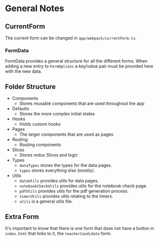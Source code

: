 # General Notes

## CurrentForm

The current form can be changed in `app/webpack/currentForm.ts`.

### FormData

FormData provides a general structure for all the different forms. When adding a new entry to `FormOptions` a key/value pair must be provided here with the new data.

## Folder Structure

- Components
  - Stores reusable components that are used throughout the app
- Defaults
  - Stores the more complex initial states
- Hooks
  - Holds custom hooks
- Pages
  - The larger components that are used as pages
- Routing
  - Routing components
- Slices
  - Stores redux Slices and logic
- Types
  - `dataTypes` stores the types for the data pages.
  - `types` stores everything else (mostly).
- Utils
  - `dataUtils` provides utils for data pages.
  - `notebookCheckUtils` provides utils for the notebook check page.
  - `pdfUtils` provides utils for the pdf generation process.
  - `timerUtils` provides utils relating to the timers.
  - `utils` is a general utils file.

## Extra Form

It's important to know that there is one form that does not have a button in `index.html` that links to it, the `teacherCandidate` form.
